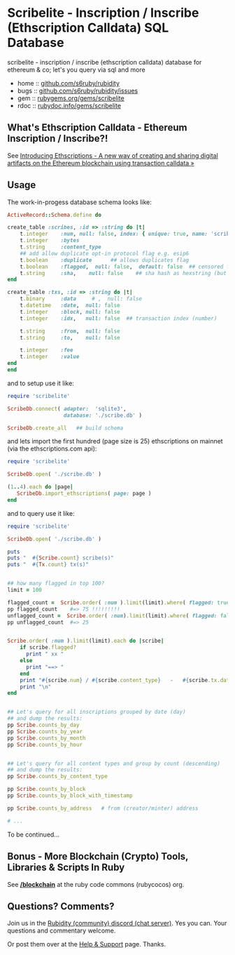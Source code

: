 # Scribelite - Inscription / Inscribe (Ethscription Calldata) SQL Database

scribelite - inscription / inscribe (ethscription calldata) database for ethereum & co; let's you query via sql and more



* home  :: [github.com/s6ruby/rubidity](https://github.com/s6ruby/rubidity)
* bugs  :: [github.com/s6ruby/rubidity/issues](https://github.com/s6ruby/rubidity/issues)
* gem   :: [rubygems.org/gems/scribelite](https://rubygems.org/gems/scribelite)
* rdoc  :: [rubydoc.info/gems/scribelite](http://rubydoc.info/gems/scribelite)



## What's Ethscription Calldata - Ethereum Inscription / Inscribe?!

See [Introducing Ethscriptions - A new way of creating and sharing digital artifacts on the Ethereum blockchain using transaction calldata »](https://medium.com/@dumbnamenumbers/introducing-ethscriptions-698b295d6f2a)



## Usage

The work-in-progess database schema looks like:

``` ruby
ActiveRecord::Schema.define do

create_table :scribes, :id => :string do |t|    
    t.integer    :num, null: false, index: { unique: true, name: 'scribe_nums' }
    t.integer    :bytes
    t.string     :content_type
    ## add allow duplicate opt-in protocol flag e.g. esip6
    t.boolean    :duplicate      ## allows duplicates flag 
    t.boolean    :flagged,  null: false,  default: false  ## censored flag / removed on request
    t.string     :sha,    null: false    ## sha hash as hexstring (but no leading 0)
end

create_table :txs, :id => :string do |t|
    t.binary     :data     # ,  null: false
    t.datetime   :date,  null: false
    t.integer    :block, null: false
    t.integer    :idx,   null: false  ## transaction index (number)

    t.string     :from,  null: false
    t.string     :to,    null: false   

    t.integer    :fee
    t.integer    :value
end  
end 
```


and to setup use it like:

``` ruby
require 'scribelite'

ScribeDb.connect( adapter:  'sqlite3',
                  database: './scribe.db' )

ScribeDb.create_all   ## build schema
```

and lets import the first hundred (page size is 25)  ethscriptions on mainnet (via the ethscriptions.com api):


``` ruby
require 'scribelite'

ScribeDb.open( './scribe.db' )

(1..4).each do |page|
   ScribeDb.import_ethscriptions( page: page )
end
```



and to query use it like:

``` ruby
require 'scribelite'

ScribeDb.open( './scribe.db' )

puts
puts "  #{Scribe.count} scribe(s)"
puts "  #{Tx.count} tx(s)"


## how many flagged in top 100?
limit = 100

flagged_count =  Scribe.order( :num ).limit(limit).where( flagged: true ).count
pp flagged_count    #=> 75 !!!!!!!!!
unflagged_count =  Scribe.order( :num).limit(limit).where( flagged: false ).count
pp unflagged_count  #=> 25


Scribe.order( :num ).limit(limit).each do |scribe|
    if scribe.flagged?
      print " xx "
    else
      print "==> "
    end
    print "#{scribe.num} / #{scribe.content_type}   -   #{scribe.tx.date} @ #{scribe.tx.block}"
    print "\n"
end


## Let's query for all inscriptions grouped by date (day) 
## and dump the results:
pp Scribe.counts_by_day   
pp Scribe.counts_by_year
pp Scribe.counts_by_month
pp Scribe.counts_by_hour


## Let's query for all content types and group by count (descending) 
## and dump the results:
pp Scribe.counts_by_content_type

pp Scribe.counts_by_block
pp Scribe.counts_by_block_with_timestamp

pp Scribe.counts_by_address   # from (creator/minter) address 

# ...
```

To be continued...





## Bonus - More Blockchain (Crypto) Tools, Libraries & Scripts In Ruby

See [**/blockchain**](https://github.com/rubycocos/blockchain) 
at the ruby code commons (rubycocos) org.


## Questions? Comments?

Join us in the [Rubidity (community) discord (chat server)](https://discord.gg/3JRnDUap6y). Yes you can.
Your questions and commentary welcome.

Or post them over at the [Help & Support](https://github.com/geraldb/help) page. Thanks.

